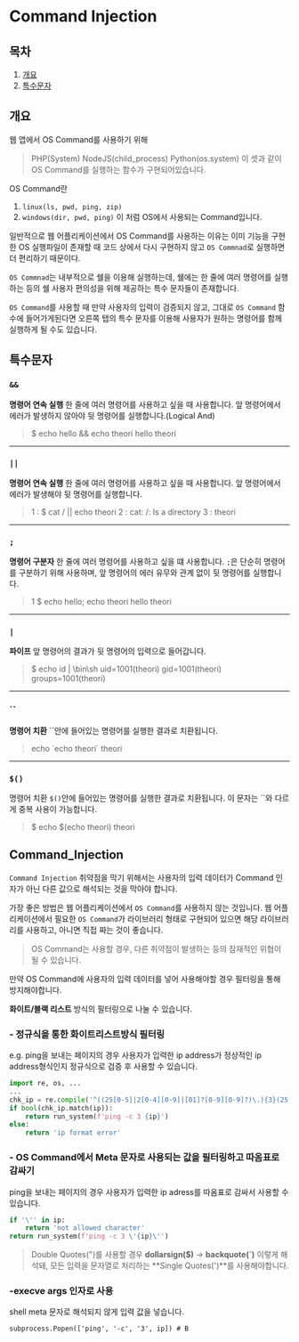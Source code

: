 # Command Injection

## 목차
1. [개요](#개요)
2. [특수문자](#특수문자)

## 개요
웹 앱에서 OS Command를 사용하기 위해
> PHP(System)
> NodeJS(child_process)
> Python(os.system)
이 셋과 같이 OS Command를 실행하는 함수가
구현되어있습니다.

OS Command란
1. `linux(ls, pwd, ping, zip)`
2. `windows(dir, pwd, ping)`
이 처럼 OS에서 사용되는 Command입니다.

일반적으로 웹 어플리케이션에서 OS Command를 사용하는 이유는 이미 기능을 구현한
OS 실행파일이 존재할 때
코드 상에서 다시 구현하지 않고
`OS Commnad`로 실행하면 더 편리하기 때문이다.

`OS Commnad`는 내부적으로
쉘을 이용해 실행하는데,
쉘에는 한 줄에 여러 명령어를 실행하는 등의
쉘 사용자 편의성을 위해 제공하는
특수 문자들이 존재합니다.

`OS Command`를 사용할 때
만약 사용자의 입력이 검증되지 않고,
그대로 `OS Command` 함수에 들어가게된다면
오른쪽 탭의 특수 문자를 이용해
사용자가 원하는 명령어를 함께 실행하게 될 수도 있습니다.

## 특수문자

### `&&`
**명령어 연속 실행**
한 줄에 여러 명령어를
사용하고 싶을 때 사용합니다.
앞 명령어에서 에러가 발생하지 않아야
뒷 명령어를 실행합니다.(Logical And)

> $ echo hello &&
> echo theori
> hello
> theori
-----
### `||`
**명령어 연속 실행**
한 줄에 여러 명령어를
사용하고 싶을 때 사용합니다.
앞 명령어에서 에러가 발생해야
뒷 명령어를 실행합니다.

> 1 : $ cat / || echo theori
> 2 : cat: /: Is a directory
> 3 : theori
-----
### `;`
**명령어 구분자**
한 줄에 여러 명령어를
사용하고 싶을 떄 사용합니다.
`;`은 단순히 명령어를
구분하기 위해 사용하며,
앞 명령어의 에러 유무와 관계 없이
뒷 명령어를 실행합니다.

> 1 $ echo hello;
> echo theori
> hello
> theori
-----
### `|`
**파이프**
앞 명령어의 결과가
뒷 명령어의 입력으로 들어갑니다.

> $ echo id | \bin\sh
> uid=1001(theori)
> gid=1001(theori)
> groups=1001(theori)
-----
### ``
**명령어 치환**
``안에 들어있는 명령어를 실행한 결과로
치환됩니다.

> echo \`echo theori\` theori
-----
### `$()`
명령어 치환
`$()`안에 들어있는 명령어를
실행한 결과로 치환됩니다.
이 문자는 ``와 다르게 중복 사용이 가능합니다.

> \$ echo $(echo
> theori)
> theori

## Command_Injection
`Command Injection` 취약점을 막기 위해서는
사용자의 입력 데이터가
Command 인자가 아닌 다른 값으로
해석되는 것을 막아야 합니다.

가장 좋은 방법은 웹 어플리케이션에서
`OS Command`를 사용하지 않는 것입니다.
웹 어플리케이션에서 필요한 `OS Command`가
라이브러리 형태로 구현되어 있으면
해당 라이브러리를 사용하고,
아니면 직접 짜는 것이 좋습니다.

> OS Command는 사용할 경우,
> 다른 취약점이 발생하는 등의 잠재적인
> 위협이 될 수 있습니다.

만약 OS Command에 사용자의 입력 데이터를
넣어 사용해야할 경우
필터링을 통해 방지해야합니다.

**화이트/블랙 리스트** 방식의 필터링으로
나눌 수 있습니다.

### - 정규식을 통한 화이트리스트방식 필터링
e.g. ping을 보내는 페이지의 경우
사용자가 입력한 ip address가 정상적인
ip address형식인지
정규식으로 검증 후 사용할 수 있습니다.

``` python
import re, os, ...
...
chk_ip = re.compile('^((25[0-5]|2[0-4][0-9]|[01]?[0-9][0-9]?)\.){3}(25[0-5]|2[0-4][0-9]|[01]?[0-9][0-9]?)$')
if bool(chk_ip.match(ip)):
    return run_system(f'ping -c 3 {ip}')
else:
    return 'ip format error'
```

### - OS Command에서 Meta 문자로 사용되는 값을 필터링하고 따옴표로 감싸기

ping을 보내는 페이지의 경우
사용자가 입력한 ip adress를 따옴표로 감싸서 사용할 수 있습니다.

```python
if '\'' in ip:
    return 'not allowed character'
return run_system(f'ping -c 3 \'{ip}\'')
```
> Double Quotes(")를 사용할 경우
> **dollarsign($)** -> **backquote(`)**
> 이렇게 해석돼, 모든 입력을
> 문자열로 처리하는
> **Single Quotes(')**를 사용해야합니다.

### -execve args 인자로 사용
shell meta 문자로
해석되지 않게 입력 값을 넣습니다.
```Shell
subprocess.Popen(['ping', '-c', '3', ip]) # B
```